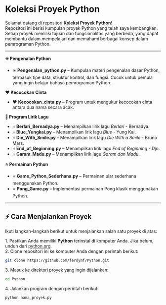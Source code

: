 # Koleksi Proyek Python

Selamat datang di repositori **Koleksi Proyek Python**!  
Repositori ini berisi kumpulan proyek Python yang telah saya kembangkan. Setiap proyek memiliki tujuan dan fungsionalitas yang berbeda, yang dapat membantu dalam mempelajari dan memahami berbagai konsep dalam pemrograman Python.  

---

**✳️ Pengenalan Python**  
- ✳️ **Pengenalan_python.py** – Kumpulan materi pengenalan dasar Python, termasuk tipe data, struktur kontrol, dan fungsi. Cocok untuk pemula yang ingin belajar bahasa pemrograman Python.  

**❤️ Kecocokan Cinta**  
- ❤️ **Kecocokan_cinta.py** – Program untuk mengukur kecocokan cinta antara dua nama secara acak.  

**🎵 Program Lirik Lagu**  
- 🎶 **Berlari_Bernadya.py** – Menampilkan lirik lagu *Berlari* - Bernadya.  
- 🎶 **Blue_Yungkai.py** – Menampilkan lirik lagu *Blue* - Yung Kai.  
- 🎶 **Die_With_Smile.py** – Menampilkan lirik lagu *Die With a Smile* - Bruno Mars.  
- 🎶 **End_of_Beginning.py** – Menampilkan lirik lagu *End of Beginning* - Djo.  
- 🎶 **Garam_Madu.py** – Menampilkan lirik lagu *Garam dan Madu*.  

**⭐ Permainan Python**  
- ⭐ **Game_Python_Sederhana.py** – Permainan ular sederhana menggunakan Python.  
- ⭐ **Pong_Game.py** – Implementasi permainan Pong klasik menggunakan Python.  

---

## ⚡ Cara Menjalankan Proyek  

Ikuti langkah-langkah berikut untuk menjalankan salah satu proyek di atas:

1️. Pastikan Anda memiliki **Python** terinstal di komputer Anda. Jika belum, unduh dari [python.org](https://www.python.org/).  
2️. Clone repositori ini ke komputer Anda dengan perintah berikut:  
   ```bash
   git clone https://github.com/ferdymf/Python.git
   ```
3️. Masuk ke direktori proyek yang ingin dijalankan:
   ```bash
   cd Python
   ```
4️. Jalankan program dengan perintah berikut:
   ```bash
   python nama_proyek.py
   ```
